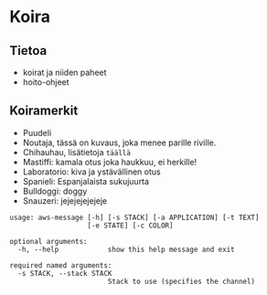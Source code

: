 # Koira

## Tietoa

* koirat ja niiden paheet
* hoito-ohjeet

## Koiramerkit

* Puudeli
* Noutaja, tässä on
kuvaus, joka menee parille riville.
* Chihauhau, lisätietoja `täällä`
* Mastiffi: kamala otus joka haukkuu, ei herkille!
* Laboratorio: kiva ja ystävällinen otus
* Spanieli: Espanjalaista sukujuurta
* Bulldoggi: doggy
* Snauzeri: jejejejejejeje

```commandline
usage: aws-message [-h] [-s STACK] [-a APPLICATION] [-t TEXT]
                   [-e STATE] [-c COLOR]

optional arguments:
  -h, --help            show this help message and exit

required named arguments:
  -s STACK, --stack STACK
                        Stack to use (specifies the channel)
```
